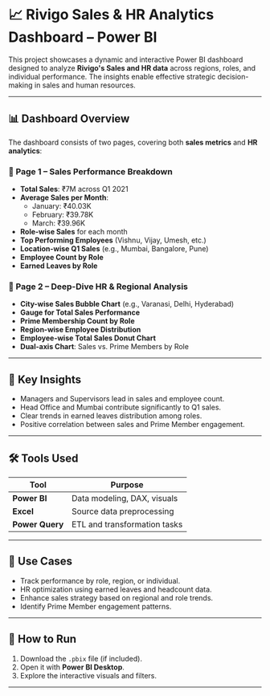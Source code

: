 # 📈 Rivigo Sales & HR Analytics Dashboard – Power BI

This project showcases a dynamic and interactive Power BI dashboard designed to analyze **Rivigo's Sales and HR data** across regions, roles, and individual performance. The insights enable effective strategic decision-making in sales and human resources.

---

## 📊 Dashboard Overview

The dashboard consists of two pages, covering both **sales metrics** and **HR analytics**:

### 🔹 Page 1 – Sales Performance Breakdown
- **Total Sales**: ₹7M across Q1 2021
- **Average Sales per Month**:
  - January: ₹40.03K
  - February: ₹39.78K
  - March: ₹39.96K
- **Role-wise Sales** for each month
- **Top Performing Employees** (Vishnu, Vijay, Umesh, etc.)
- **Location-wise Q1 Sales** (e.g., Mumbai, Bangalore, Pune)
- **Employee Count by Role**
- **Earned Leaves by Role**

### 🔹 Page 2 – Deep-Dive HR & Regional Analysis
- **City-wise Sales Bubble Chart** (e.g., Varanasi, Delhi, Hyderabad)
- **Gauge for Total Sales Performance**
- **Prime Membership Count by Role**
- **Region-wise Employee Distribution**
- **Employee-wise Total Sales Donut Chart**
- **Dual-axis Chart**: Sales vs. Prime Members by Role

---

## 📌 Key Insights

- Managers and Supervisors lead in sales and employee count.
- Head Office and Mumbai contribute significantly to Q1 sales.
- Clear trends in earned leaves distribution among roles.
- Positive correlation between sales and Prime Member engagement.

---

## 🛠 Tools Used

| Tool        | Purpose                      |
|-------------|-------------------------------|
| **Power BI** | Data modeling, DAX, visuals   |
| **Excel**    | Source data preprocessing     |
| **Power Query** | ETL and transformation tasks |

---

## 🧩 Use Cases

- Track performance by role, region, or individual.
- HR optimization using earned leaves and headcount data.
- Enhance sales strategy based on regional and role trends.
- Identify Prime Member engagement patterns.

---

## 🚀 How to Run

1. Download the `.pbix` file (if included).
2. Open it with **Power BI Desktop**.
3. Explore the interactive visuals and filters.

---
